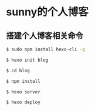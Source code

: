 # sunny的个人博客

## 搭建个人博客相关命令

```sh
$ sudo npm install hexo-cli -g

$ hexo init blog

$ cd blog

$ npm install

$ hexo server

$ hexo deploy

```

